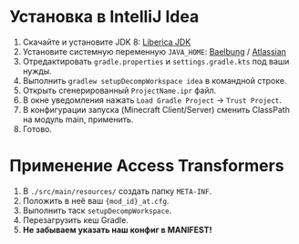 # Установка в IntelliJ Idea
1. Скачайте и установите JDK 8: [Liberica JDK](https://github.com/bell-sw/Liberica/releases)
2. Установите системную переменную `JAVA_HOME`: [Baelbung](https://www.baeldung.com/java-home-on-windows-mac-os-x-linux) / [Atlassian](https://confluence.atlassian.com/doc/setting-the-java_home-variable-in-windows-8895.html)
3. Отредактировать `gradle.properties` и `settings.gradle.kts` под ваши нужды.
4. Выполнить `gradlew setupDecompWorkspace idea` в командной строке.
5. Открыть сгенерированный `ProjectName.ipr` файл.
6. В окне уведомления нажать `Load Gradle Project` -> `Trust Project`.
7. В конфигурации запуска (Minecraft Client/Server) сменить ClassPath на модуль main, применить.
8. Готово.

# Применение Access Transformers
1. В `./src/main/resources/` создать папку `META-INF`.
2. Положить в неё ваш `{mod_id}_at.cfg`.
3. Выполнить таск `setupDecompWorkspace`.
4. Перезагрузить кеш Gradle.
5. **Не забываем указать наш конфиг в MANIFEST!**
